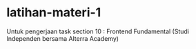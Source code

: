 # latihan-materi-1
Untuk pengerjaan task section 10 : Frontend Fundamental (Studi Independen bersama Alterra Academy)
